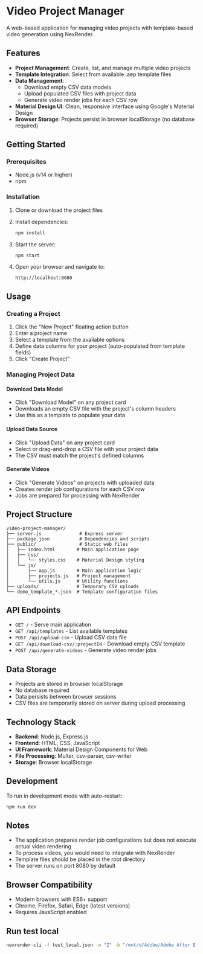 # Video Project Manager

A web-based application for managing video projects with template-based video generation using NexRender.

## Features

- **Project Management**: Create, list, and manage multiple video projects
- **Template Integration**: Select from available .aep template files
- **Data Management**: 
  - Download empty CSV data models
  - Upload populated CSV files with project data
  - Generate video render jobs for each CSV row
- **Material Design UI**: Clean, responsive interface using Google's Material Design
- **Browser Storage**: Projects persist in browser localStorage (no database required)

## Getting Started

### Prerequisites

- Node.js (v14 or higher)
- npm

### Installation

1. Clone or download the project files
2. Install dependencies:
   ```bash
   npm install
   ```

3. Start the server:
   ```bash
   npm start
   ```

4. Open your browser and navigate to:
   ```
   http://localhost:8080
   ```

## Usage

### Creating a Project

1. Click the "New Project" floating action button
2. Enter a project name
3. Select a template from the available options
4. Define data columns for your project (auto-populated from template fields)
5. Click "Create Project"

### Managing Project Data

#### Download Data Model
- Click "Download Model" on any project card
- Downloads an empty CSV file with the project's column headers
- Use this as a template to populate your data

#### Upload Data Source
- Click "Upload Data" on any project card
- Select or drag-and-drop a CSV file with your project data
- The CSV must match the project's defined columns

#### Generate Videos
- Click "Generate Videos" on projects with uploaded data
- Creates render job configurations for each CSV row
- Jobs are prepared for processing with NexRender

## Project Structure

```
video-project-manager/
├── server.js              # Express server
├── package.json           # Dependencies and scripts
├── public/                # Static web files
│   ├── index.html        # Main application page
│   ├── css/
│   │   └── styles.css    # Material Design styling
│   └── js/
│       ├── app.js        # Main application logic
│       ├── projects.js   # Project management
│       └── utils.js      # Utility functions
├── uploads/              # Temporary CSV uploads
└── demo_template_*.json  # Template configuration files
```

<!--
## Templates

The application automatically detects template files in the root directory:
- Files must follow the pattern: `demo_template_*.json`
- Templates define the NexRender configuration and available data fields
- Currently includes:
  - `demo_template_01.json` - Sale template with product/price fields
  - `demo_template_02.json` - Alternative sale template configuration
-->

## API Endpoints

- `GET /` - Serve main application
- `GET /api/templates` - List available templates
- `POST /api/upload-csv` - Upload CSV data file
- `GET /api/download-csv/:projectId` - Download empty CSV template
- `POST /api/generate-videos` - Generate video render jobs

## Data Storage

- Projects are stored in browser localStorage
- No database required
- Data persists between browser sessions
- CSV files are temporarily stored on server during upload processing

## Technology Stack

- **Backend**: Node.js, Express.js
- **Frontend**: HTML, CSS, JavaScript
- **UI Framework**: Material Design Components for Web
- **File Processing**: Multer, csv-parser, csv-writer
- **Storage**: Browser localStorage

## Development

To run in development mode with auto-restart:

```bash
npm run dev
```

## Notes

- The application prepares render job configurations but does not execute actual video rendering
- To process videos, you would need to integrate with NexRender
- Template files should be placed in the root directory
- The server runs on port 8080 by default

## Browser Compatibility

- Modern browsers with ES6+ support
- Chrome, Firefox, Safari, Edge (latest versions)
- Requires JavaScript enabled

## Run test local

```bash
nexrender-cli -f test_local.json -m "Z" -b "/mnt/d/Adobe/Adobe After Effects 2025/Support Files/aerender.exe" -w "/mnt/d/Adobe/_cache_/Nexrender" --skip-cleanup
```
